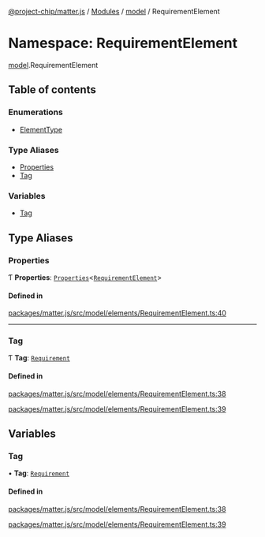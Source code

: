 [@project-chip/matter.js](../README.md) / [Modules](../modules.md) / [model](model.md) / RequirementElement

# Namespace: RequirementElement

[model](model.md).RequirementElement

## Table of contents

### Enumerations

- [ElementType](../enums/model.RequirementElement.ElementType.md)

### Type Aliases

- [Properties](model.RequirementElement.md#properties)
- [Tag](model.RequirementElement.md#tag)

### Variables

- [Tag](model.RequirementElement.md#tag-1)

## Type Aliases

### Properties

Ƭ **Properties**: [`Properties`](model.BaseElement.md#properties)<[`RequirementElement`](model.md#requirementelement)\>

#### Defined in

[packages/matter.js/src/model/elements/RequirementElement.ts:40](https://github.com/project-chip/matter.js/blob/b7330d72/packages/matter.js/src/model/elements/RequirementElement.ts#L40)

___

### Tag

Ƭ **Tag**: [`Requirement`](../enums/model.ElementTag.md#requirement)

#### Defined in

[packages/matter.js/src/model/elements/RequirementElement.ts:38](https://github.com/project-chip/matter.js/blob/b7330d72/packages/matter.js/src/model/elements/RequirementElement.ts#L38)

[packages/matter.js/src/model/elements/RequirementElement.ts:39](https://github.com/project-chip/matter.js/blob/b7330d72/packages/matter.js/src/model/elements/RequirementElement.ts#L39)

## Variables

### Tag

• **Tag**: [`Requirement`](../enums/model.ElementTag.md#requirement)

#### Defined in

[packages/matter.js/src/model/elements/RequirementElement.ts:38](https://github.com/project-chip/matter.js/blob/b7330d72/packages/matter.js/src/model/elements/RequirementElement.ts#L38)

[packages/matter.js/src/model/elements/RequirementElement.ts:39](https://github.com/project-chip/matter.js/blob/b7330d72/packages/matter.js/src/model/elements/RequirementElement.ts#L39)
